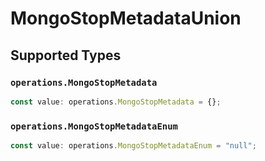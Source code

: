 # MongoStopMetadataUnion


## Supported Types

### `operations.MongoStopMetadata`

```typescript
const value: operations.MongoStopMetadata = {};
```

### `operations.MongoStopMetadataEnum`

```typescript
const value: operations.MongoStopMetadataEnum = "null";
```

